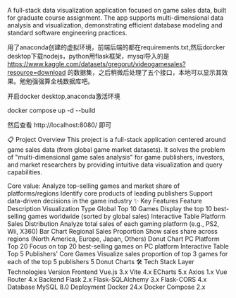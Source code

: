 A full-stack data visualization application focused on game sales data, built for graduate course assignment. The app supports multi-dimensional data analysis and visualization, demonstrating efficient database modeling and standard software engineering practices.

用了anaconda创建的虚拟环境，前端后端的都在requirements.txt,然后dorcker desktop下载nodejs，python用flask框架，mysql导入的是
https://www.kaggle.com/datasets/gregorut/videogamesales?resource=download
的数据集，之后稍微后处理了五个接口，本地可以显示其效果。勉勉强强算全栈数据库吧。

开启docker desktop,anaconda激活环境

docker compose up -d --build

然后查看
http://localhost:8080/
即可


📋 Project Overview
This project is a full-stack application centered around game sales data (from global game market datasets). It solves the problem of "multi-dimensional game sales analysis" for game publishers, investors, and market researchers by providing intuitive data visualization and query capabilities.

Core value:
Analyze top-selling games and market share of platforms/regions
Identify core products of leading publishers
Support data-driven decisions in the game industry
✨ Key Features
Feature	Description	Visualization Type
Global Top 10 Games	Display the top 10 best-selling games worldwide (sorted by global sales)	Interactive Table
Platform Sales Distribution	Analyze total sales of each gaming platform (e.g., PS2, Wii, X360)	Bar Chart
Regional Sales Proportion	Show sales share across regions (North America, Europe, Japan, Others)	Donut Chart
PC Platform Top 20	Focus on top 20 best-selling games on PC platform	Interactive Table
Top 5 Publishers' Core Games	Visualize sales proportion of top 3 games for each of the top 5 publishers	5 Donut Charts
🛠️ Tech Stack
Layer	Technologies	Version
Frontend	Vue.js	3.x
Vite	4.x
ECharts	5.x
Axios	1.x
Vue Router	4.x
Backend	Flask	2.x
Flask-SQLAlchemy	3.x
Flask-CORS	4.x
Database	MySQL	8.0
Deployment	Docker	24.x
Docker Compose	2.x
